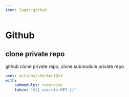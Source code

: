```yaml
---
icon: logos:github
---
```


# Github

## clone private repo

github clone private repo, clone submodule private repo  

```yaml
uses: actions/checkout@v3
with:
    submodules: recursive
    token: '${{ secrets.KEY }}'
```

